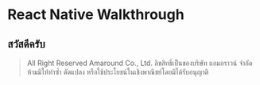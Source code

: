 
# React Native Walkthrough

## สวัสดีครับ




> All Right Reserved Amaround Co., Ltd.
> ลิขสิทธิ์เป็นของบริษัท แอมอราวน์ จำกัด ห้ามมิให้ทำซ้ำ ดัดแปลง หรือใช้ประโยชน์ในเชิงพาณิชย์โดยมิได้รับอนุญาติ

